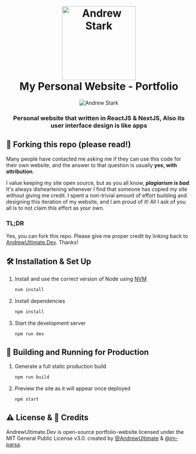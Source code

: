 <h1 align="center">
    <img width="200px" src="https://raw.githubusercontent.com/blue0316/my-portfolio/main/public/favicon.png" alt="Andrew Stark"/>
    <br/>
    My Personal Website - Portfolio
</h1>

<div align="center">
    <img src="https://raw.githubusercontent.com/blue0316/my-portfolio/main/README.png" alt="Andrew Stark"/>
</div>

<h3 align="center">
    Personal website that written in ReactJS & NextJS, Also its user interface design is like apps
</h3>

## 🚨 Forking this repo (please read!)

Many people have contacted me asking me if they can use this code for their own website, and the answer to that question is usually **yes, with attribution**.

I value keeping my site open source, but as you all know, _**plagiarism is bad**_. It's always disheartening whenever I find that someone has copied my site without giving me credit. I spent a non-trivial amount of effort building and designing this iteration of my website, and I am proud of it! All I ask of you all is to not claim this effort as your own.

### TL;DR

Yes, you can fork this repo. Please give me proper credit by linking back to [AndrewUltimate.Dev](https://andrewultimate.dev). Thanks!

## 🛠 Installation & Set Up

1. Install and use the correct version of Node using [NVM](https://github.com/nvm-sh/nvm)

   ```sh
   nvm install
   ```

2. Install dependencies

   ```sh
   npm install
   ```

3. Start the development server

   ```sh
   npm run dev
   ```

## 🚀 Building and Running for Production

1. Generate a full static production build

   ```sh
   npm run build
   ```

1. Preview the site as it will appear once deployed

   ```sh
   npm start
   ```

## ⚠️ License & 📝 Credits
AndrewUltimate.Dev is open-source portfolio-website licensed under the MIT General Public License v3.0. created by [@AndrewUltimate](https://github.com/blue0316) & [@im-parsa](https://github.com/im-parsa).
